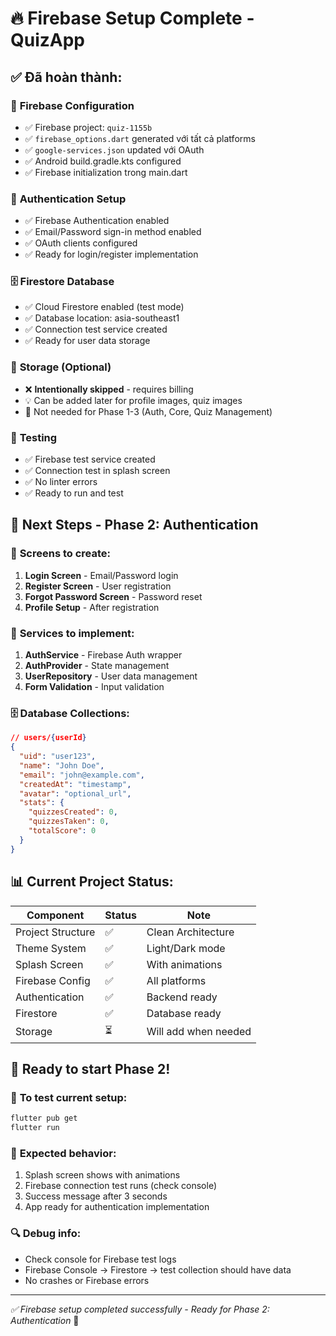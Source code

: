 # 🔥 Firebase Setup Complete - QuizApp

## ✅ **Đã hoàn thành:**

### 🔧 **Firebase Configuration**
- ✅ Firebase project: `quiz-1155b`
- ✅ `firebase_options.dart` generated với tất cả platforms
- ✅ `google-services.json` updated với OAuth
- ✅ Android build.gradle.kts configured
- ✅ Firebase initialization trong main.dart

### 🔐 **Authentication Setup**
- ✅ Firebase Authentication enabled
- ✅ Email/Password sign-in method enabled
- ✅ OAuth clients configured
- ✅ Ready for login/register implementation

### 🗄️ **Firestore Database**
- ✅ Cloud Firestore enabled (test mode)
- ✅ Database location: asia-southeast1
- ✅ Connection test service created
- ✅ Ready for user data storage

### 📁 **Storage (Optional)**
- ❌ **Intentionally skipped** - requires billing
- 💡 Can be added later for profile images, quiz images
- 🎯 Not needed for Phase 1-3 (Auth, Core, Quiz Management)

### 🧪 **Testing**
- ✅ Firebase test service created
- ✅ Connection test in splash screen
- ✅ No linter errors
- ✅ Ready to run and test

## 🚀 **Next Steps - Phase 2: Authentication**

### 📱 **Screens to create:**
1. **Login Screen** - Email/Password login
2. **Register Screen** - User registration
3. **Forgot Password Screen** - Password reset
4. **Profile Setup** - After registration

### 🔧 **Services to implement:**
1. **AuthService** - Firebase Auth wrapper
2. **AuthProvider** - State management
3. **UserRepository** - User data management
4. **Form Validation** - Input validation

### 🗄️ **Database Collections:**
```json
// users/{userId}
{
  "uid": "user123",
  "name": "John Doe",
  "email": "john@example.com",
  "createdAt": "timestamp",
  "avatar": "optional_url",
  "stats": {
    "quizzesCreated": 0,
    "quizzesTaken": 0,
    "totalScore": 0
  }
}
```

## 📊 **Current Project Status:**

| Component | Status | Note |
|-----------|--------|------|
| Project Structure | ✅ | Clean Architecture |
| Theme System | ✅ | Light/Dark mode |
| Splash Screen | ✅ | With animations |
| Firebase Config | ✅ | All platforms |
| Authentication | ✅ | Backend ready |
| Firestore | ✅ | Database ready |
| Storage | ⏳ | Will add when needed |

## 🎯 **Ready to start Phase 2!**

### 🧪 **To test current setup:**
```bash
flutter pub get
flutter run
```

### 📱 **Expected behavior:**
1. Splash screen shows with animations
2. Firebase connection test runs (check console)
3. Success message after 3 seconds
4. App ready for authentication implementation

### 🔍 **Debug info:**
- Check console for Firebase test logs
- Firebase Console → Firestore → test collection should have data
- No crashes or Firebase errors

---

*✅ Firebase setup completed successfully - Ready for Phase 2: Authentication* 🚀
